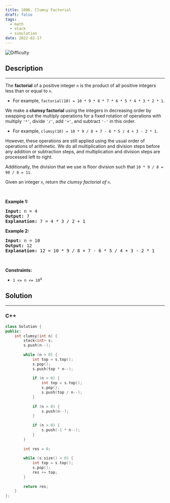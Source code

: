 ```yaml
---
title: 1006. Clumsy Factorial
draft: false
tags: 
  - math
  - stack
  - simulation
date: 2022-02-17
---
```


![Difficulty](https://img.shields.io/badge/Difficulty-Medium-blue.svg)

## Description

---
<p>The <strong>factorial</strong> of a positive integer <code>n</code> is the product of all positive integers less than or equal to <code>n</code>.</p>

<ul>
	<li>For example, <code>factorial(10) = 10 * 9 * 8 * 7 * 6 * 5 * 4 * 3 * 2 * 1</code>.</li>
</ul>

<p>We make a <strong>clumsy factorial</strong> using the integers in decreasing order by swapping out the multiply operations for a fixed rotation of operations with multiply <code>&#39;*&#39;</code>, divide <code>&#39;/&#39;</code>, add <code>&#39;+&#39;</code>, and subtract <code>&#39;-&#39;</code> in this order.</p>

<ul>
	<li>For example, <code>clumsy(10) = 10 * 9 / 8 + 7 - 6 * 5 / 4 + 3 - 2 * 1</code>.</li>
</ul>

<p>However, these operations are still applied using the usual order of operations of arithmetic. We do all multiplication and division steps before any addition or subtraction steps, and multiplication and division steps are processed left to right.</p>

<p>Additionally, the division that we use is floor division such that <code>10 * 9 / 8 = 90 / 8 = 11</code>.</p>

<p>Given an integer <code>n</code>, return <em>the clumsy factorial of </em><code>n</code>.</p>

<p>&nbsp;</p>
<p><strong class="example">Example 1:</strong></p>

<pre>
<strong>Input:</strong> n = 4
<strong>Output:</strong> 7
<strong>Explanation:</strong> 7 = 4 * 3 / 2 + 1
</pre>

<p><strong class="example">Example 2:</strong></p>

<pre>
<strong>Input:</strong> n = 10
<strong>Output:</strong> 12
<strong>Explanation:</strong> 12 = 10 * 9 / 8 + 7 - 6 * 5 / 4 + 3 - 2 * 1
</pre>

<p>&nbsp;</p>
<p><strong>Constraints:</strong></p>

<ul>
	<li><code>1 &lt;= n &lt;= 10<sup>4</sup></code></li>
</ul>


## Solution

---
### C++
``` cpp title='clumsy-factorial'
class Solution {
public:
    int clumsy(int n) {
        stack<int> s;
        s.push(n--);
        
        while (n > 0) {
            int top = s.top();
            s.pop();
            s.push(top * n--);
            
            if (n > 0) {
                int top = s.top();
                s.pop();
                s.push(top / n--);
            }
            
            if (n > 0) {
                s.push(n--);
            }
            
            if (n > 0) {
                s.push(-1 * n--);
            }
        }
        
        int res = 0;
        
        while (s.size() > 0) {
            int top = s.top();
            s.pop();
            res += top;
        }
        
        return res;
    }
};

```

